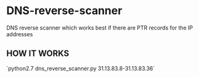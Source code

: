 # DNS-reverse-scanner
DNS reverse scanner which works best if there are PTR records for the IP addresses

<h2>HOW IT WORKS</h2> 
`python2.7 dns_reverse_scanner.py 31.13.83.8-31.13.83.36`


